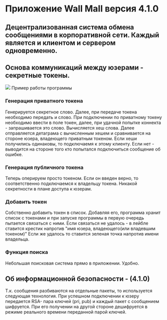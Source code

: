 
<h1 allign=center>Приложение Wall Mall версия 4.1.0</h1>
<h2 allign=center>Децентрализованная система обмена сообщениями в корпоративной сети. Каждый является и клиентом и сервером одновременно.</h2>

<h2>Основа коммуникаций между юзерами - секретные токены. </h2>
<img src ="https://github.com/JuneSunAt7/WallMall/assets/63651740/b026c73c-62c6-4fec-8b65-7e9a38b9c882"> Пример работы программы </img>

<h3>Генерация приватного токена  </h3>
Генерируется секретное слово. Далее, при передаче токена необходимо передать и слово.
При подключении по приватному токену необходимо ввести в поле токен, далее, при удачной попытке коннекта - запрашивается это слово. Вычисляется хеш слова.
Далее отправляется детаграма с вычисленным хешем и сравнивается на стороне юзера, владеющего приватным токеном. Если хеши получились одинаковы,
то подключаемя к этому клиенту. Если нет - выводится на стороне того кто попытался подключиться сообщение об ошибке.
<h3> Генерация публичного токена </h3>

Теперь оперируем просто токеном. Если он введен верно, то соответственно подключаемся к владельцу токена. Никакой секретности в плане доступа к юзерам.

<h3> Добавить токен </h3>

Собственно добавить токен в список. Добавляя его, программа хранит список с токенами и при запуске программы в первую очередь пытается связаться с ними. 
Если связаться не удалось - в лейбле ставится крестик напротив "имя юзера, владеющего(или владевшим токеном)"
Если же удалось то ставится зеленая точка напротив имени владельца.

<h3> Функция поиска </h3>

 Небольшая поисковая система прямо в приложении. Удобно.


<h2>Об информационной безопасности - (4.1.0)</h2>

Т.к. сообщения разбиваются на отдельные пакеты, то используется следующая технология. При  успешном подключении к юзеру передается RSA- пара ключей (pri, pub)
и каждый пакет с сообщением шифруется. При его получении на другой стороне дешифруется в режиме реального времени переданной парой ключей.
